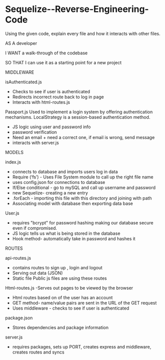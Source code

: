 # Sequelize--Reverse-Engineering-Code

Using the given code, explain every file and how it interacts with other files.

AS A developer

I WANT a walk-through of the codebase

SO THAT I can use it as a starting point for a new project


MIDDLEWARE

isAuthenticated.js 
- Checks to see if user is authenticated
- Redirects incorrect route back to log in page
- Interacts with html-routes.js 


Passport.js
Used to implement a login system by offering authentication mechanisms. LocalStrategy is a session-based authentication method.
- JS logic using user and password info
- password verification
- Need an email + need a correct one, if email is wrong, send message
- interacts with server.js

MODELS

index.js 
- connects to database and imports users log in data 
- Require (‘fs’)  -  Uses File System module to call up the right file name
- uses config.json for connections to database
- If/Else conditional - go to mySQL and call up username and password
- new Sequelize- creating a new entry
- .forEach - importing this file with this directory and joining with path 
- Associating model with database then exporting data base


User.js
- requires "bcrypt" for password hashing making our database secure even if compromised.
- JS logic tells us what is being stored in the database
- Hook method- automatically take in password and hashes it


ROUTES

api-routes.js 
- contains routes to sign up , login and logout
- Serving out data (JSON)
- Static file Public js files are using these routes
 
Html-routes.js
-Serves out pages to be viewed by the browser
- Html routes based on of the user has an account
- GET method- name/value pairs are sent in the URL of the GET request
- Uses middleware - checks to see if user is authenticated

package.json 
- Stores dependencies and package information


server.js 
- requires packages, sets up PORT, creates express and middleware, creates routes and syncs
